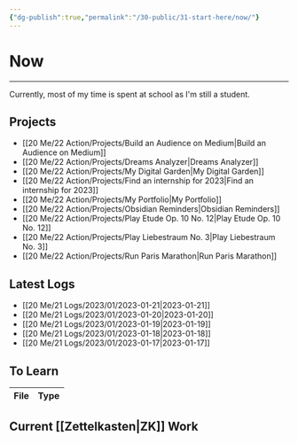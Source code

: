 ```yaml
---
{"dg-publish":true,"permalink":"/30-public/31-start-here/now/"}
---
```


# Now
---
Currently, most of my time is spent at school as I'm still a student. 


## Projects
- [[20 Me/22 Action/Projects/Build an Audience on Medium\|Build an Audience on Medium]]
- [[20 Me/22 Action/Projects/Dreams Analyzer\|Dreams Analyzer]]
- [[20 Me/22 Action/Projects/My Digital Garden\|My Digital Garden]]
- [[20 Me/22 Action/Projects/Find an internship for 2023\|Find an internship for 2023]]
- [[20 Me/22 Action/Projects/My Portfolio\|My Portfolio]]
- [[20 Me/22 Action/Projects/Obsidian Reminders\|Obsidian Reminders]]
- [[20 Me/22 Action/Projects/Play Etude Op. 10 No. 12\|Play Etude Op. 10 No. 12]]
- [[20 Me/22 Action/Projects/Play Liebestraum No. 3\|Play Liebestraum No. 3]]
- [[20 Me/22 Action/Projects/Run Paris Marathon\|Run Paris Marathon]]


## Latest Logs
- [[20 Me/21 Logs/2023/01/2023-01-21\|2023-01-21]]
- [[20 Me/21 Logs/2023/01/2023-01-20\|2023-01-20]]
- [[20 Me/21 Logs/2023/01/2023-01-19\|2023-01-19]]
- [[20 Me/21 Logs/2023/01/2023-01-18\|2023-01-18]]
- [[20 Me/21 Logs/2023/01/2023-01-17\|2023-01-17]]


## To Learn
| File | Type |
| ---- | ---- |


## Current [[Zettelkasten\|ZK]] Work

